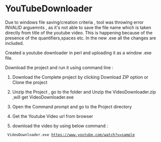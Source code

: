 # YouTubeDownloader

Due to windows file saving/creation criteria , tool was throwing error INVALID arguemnts , as it's not able to save the file name which is taken directly from title of the youtube video.
This is happening because of the presence of the quantifiers,spaces etc.
In the new .exe all the changes are included.


Created a youtube downloader in perl and uploading it as a window .exe file.

Download the project and run it using command line :

1) Download the Complete project by clicking Download ZIP option or Clone the project

2) Unzip the Project , go to the folder and  Unzip the VideoDownloader.zip ,will get VideoDownloader.exe

3) Open the Command prompt and go to the Project directory 

4) Get the Youtube Video url from browser

5) download the video by using below command :

 <code>  VideoDownloader.exe   https://www.youtube.com/watch?v=sample </code>
   



